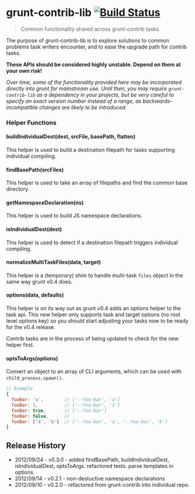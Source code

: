 # grunt-contrib-lib [![Build Status](https://secure.travis-ci.org/gruntjs/grunt-contrib-lib.png?branch=master)](http://travis-ci.org/gruntjs/grunt-contrib-lib)
> Common functionality shared across grunt-contrib tasks.

The purpose of grunt-contrib-lib is to explore solutions to common problems task writers encounter, and to ease the upgrade path for contrib tasks.

**These APIs should be considered highly unstable. Depend on them at your own risk!**

_Over time, some of the functionality provided here may be incorporated directly into grunt for mainstream use. Until then, you may require `grunt-contrib-lib` as a dependency in your projects, but be very careful to specify an exact version number instead of a range, as backwards-incompatible changes are likely to be introduced._

### Helper Functions

#### buildIndividualDest(dest, srcFile, basePath, flatten)

This helper is used to build a destination filepath for tasks supporting individual compiling.

#### findBasePath(srcFiles)

This helper is used to take an array of filepaths and find the common base directory.

#### getNamespaceDeclaration(ns)

This helper is used to build JS namespace declarations.

#### isIndividualDest(dest)

This helper is used to detect if a destination filepath triggers individual compiling.

#### normalizeMultiTaskFiles(data, target)

This helper is a (temporary) shim to handle multi-task `files` object in the same way grunt v0.4 does.

#### options(data, defaults)

This helper is on its way out as grunt v0.4 adds an options helper to the task api. This new helper only supports task and target options (no root level options key) so you should start adjusting your tasks now to be ready for the v0.4 release.

Contrib tasks are in the process of being updated to check for the new helper first.

#### optsToArgs(options)

Convert an object to an array of CLI arguments, which can be used with `child_process.spawn()`.

```js
// Example
{
  fooBar: 'a',        // ['--foo-bar', 'a']
  fooBar: 1,          // ['--foo-bar', '1']
  fooBar: true,       // ['--foo-bar']
  fooBar: false,      //
  fooBar: ['a', 'b']  // ['--foo-bar', 'a', '--foo-bar', 'b']
}
```

## Release History
* 2012/09/24 - v0.3.0 - added findBasePath, buildIndividualDest, isIndividualDest, optsToArgs. refactored tests. parse templates in options.
* 2012/09/14 - v0.2.1 - non-destuctive namespace declarations
* 2012/09/10 - v0.2.0 - refactored from grunt-contrib into individual repo.